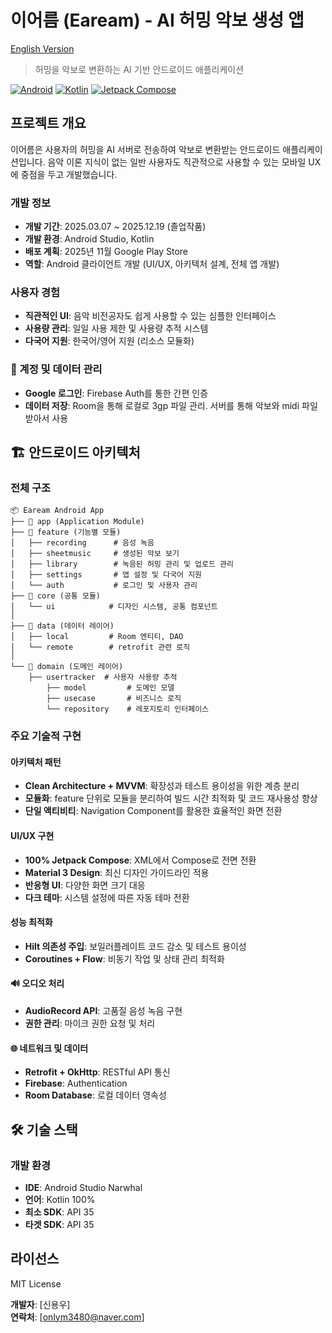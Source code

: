 # 이어름 (Eaream) - AI 허밍 악보 생성 앱

[English Version](README.md)

> 허밍을 악보로 변환하는 AI 기반 안드로이드 애플리케이션

[![Android](https://img.shields.io/badge/Android-3DDC84?style=flat-square&logo=android&logoColor=white)]()
[![Kotlin](https://img.shields.io/badge/Kotlin-0095D5?style=flat-square&logo=kotlin&logoColor=white)]()
[![Jetpack Compose](https://img.shields.io/badge/Jetpack%20Compose-4285F4?style=flat-square&logo=jetpackcompose&logoColor=white)]()

## 프로젝트 개요

이어름은 사용자의 허밍을 AI 서버로 전송하여 악보로 변환받는 안드로이드 애플리케이션입니다.
음악 이론 지식이 없는 일반 사용자도 직관적으로 사용할 수 있는 모바일 UX에 중점을 두고 개발했습니다.

### 개발 정보
- **개발 기간**: 2025.03.07 ~ 2025.12.19 (졸업작품)
- **개발 환경**: Android Studio, Kotlin
- **배포 계획**: 2025년 11월 Google Play Store
- **역할**: Android 클라이언트 개발 (UI/UX, 아키텍처 설계, 전체 앱 개발)

### 사용자 경험
- **직관적인 UI**: 음악 비전공자도 쉽게 사용할 수 있는 심플한 인터페이스
- **사용량 관리**: 일일 사용 제한 및 사용량 추적 시스템
- **다국어 지원**: 한국어/영어 지원 (리소스 모듈화)

### 🔐 계정 및 데이터 관리
- **Google 로그인**: Firebase Auth를 통한 간편 인증
- **데이터 저장**: Room을 통해 로컬로 3gp 파일 관리. 서버를 통해 악보와 midi 파일 받아서 사용

## 🏗 안드로이드 아키텍처

### 전체 구조
```
📦 Eaream Android App
├── 📂 app (Application Module)
├── 📂 feature (기능별 모듈)
│   ├── recording      # 음성 녹음
│   ├── sheetmusic     # 생성된 악보 보기
│   ├── library        # 녹음된 허밍 관리 및 업로드 관리
│   ├── settings       # 앱 설정 및 다국어 지원
│   └── auth           # 로그인 및 사용자 관리
├── 📂 core (공통 모듈)
│   └── ui            # 디자인 시스템, 공통 컴포넌트
│
├── 📂 data (데이터 레이어)
│   ├── local         # Room 엔티티, DAO
│   └── remote        # retrofit 관련 로직
│
└── 📂 domain (도메인 레이어)
    ├── usertracker  # 사용자 사용량 추적
        ├── model         # 도메인 모델
        ├── usecase       # 비즈니스 로직
        └── repository    # 레포지토리 인터페이스
```

### 주요 기술적 구현

#### 아키텍처 패턴
- **Clean Architecture + MVVM**: 확장성과 테스트 용이성을 위한 계층 분리
- **모듈화**: feature 단위로 모듈을 분리하여 빌드 시간 최적화 및 코드 재사용성 향상
- **단일 액티비티**: Navigation Component를 활용한 효율적인 화면 전환

#### UI/UX 구현
- **100% Jetpack Compose**: XML에서 Compose로 전면 전환
- **Material 3 Design**: 최신 디자인 가이드라인 적용
- **반응형 UI**: 다양한 화면 크기 대응
- **다크 테마**: 시스템 설정에 따른 자동 테마 전환

#### 성능 최적화
- **Hilt 의존성 주입**: 보일러플레이트 코드 감소 및 테스트 용이성
- **Coroutines + Flow**: 비동기 작업 및 상태 관리 최적화

#### 🔊 오디오 처리
- **AudioRecord API**: 고품질 음성 녹음 구현
- **권한 관리**: 마이크 권한 요청 및 처리

#### 🌐 네트워크 및 데이터
- **Retrofit + OkHttp**: RESTful API 통신
- **Firebase**: Authentication
- **Room Database**: 로컬 데이터 영속성

## 🛠 기술 스택

### 개발 환경
- **IDE**: Android Studio Narwhal
- **언어**: Kotlin 100%
- **최소 SDK**: API 35
- **타겟 SDK**: API 35

## 라이선스

MIT License

**개발자**: [신용우]  
**연락처**: [onlym3480@naver.com]  
